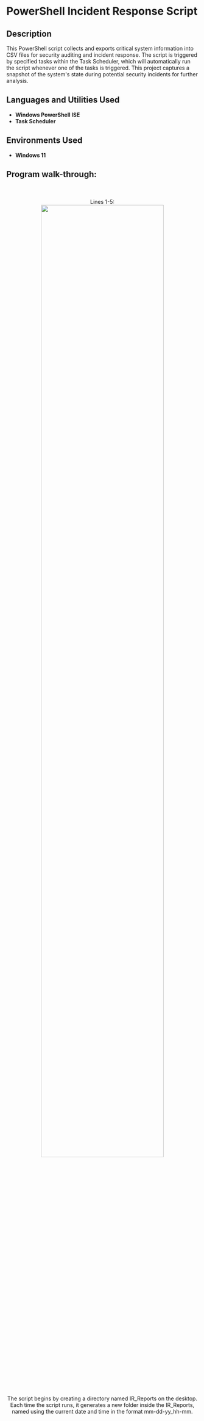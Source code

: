 <h1>PowerShell Incident Response Script</h1>

<h2>Description</h2>
This PowerShell script collects and exports critical system information into CSV files for security auditing and incident response. The script is triggered by specified tasks within the Task Scheduler, which will automatically run the script whenever one of the tasks is triggered. This project captures a snapshot of the system's state during potential security incidents for further analysis. 
<br />


<h2>Languages and Utilities Used</h2>

- <b>Windows PowerShell ISE</b> 
- <b>Task Scheduler</b>

<h2>Environments Used </h2>

- <b>Windows 11</b>

<h2>Program walk-through:</h2>

<p align="center">
<br />
<br />
Lines 1-5:<br />
<img src="https://imgur.com/EXJYZWf" height="80%" width="80%"/> <br/>
The script begins by creating a directory named IR_Reports on the desktop. Each time the script runs, it generates a new folder inside the IR_Reports, named using the current date and time in the format mm-dd-yy_hh-mm.<br/>
</p>

<!--
 ```diff
- text in red
+ text in green
! text in orange
# text in gray
@@ text in purple (and bold)@@
```
--!>
